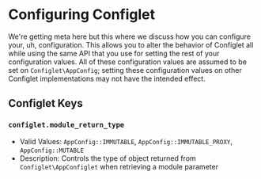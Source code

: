 # Configuring Configlet

We're getting meta here but this where we discuss how you can configure your, uh, configuration. This allows you to alter the behavior of Configlet all while using the same API that you use for setting the rest of your configuration values. All of these configuration values are assumed to be set on `Configlet\AppConfig`; setting these configuration values on other Configlet implementations may not have the intended effect.

## Configlet Keys

### `configlet.module_return_type`

- Valid Values: `AppConfig::IMMUTABLE`, `AppConfig::IMMUTABLE_PROXY`, `AppConfig::MUTABLE`
- Description: Controls the type of object returned from `Configlet\AppConfiglet` when retrieving a module parameter
